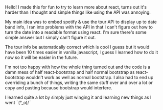 Hello! I made this for fun to try to learn more about react, turns out it's harder than I thought and simple things like using the API was annoying.

My main idea was to embed spotify & use the tour API to display up to date band info, I ran into problems with the API in that I can't figure out how to turn the date into a readable format using react. I'm sure there's some simple answer but I simply can't figure it out.

The tour info be automatically correct which is cool I guess but it would have been 10 times easier in vanilla javascript, I guess I learned how to do it now so it will be easier in the future.

I'm not too happy with how the whole thing turned out and the code is a damn mess of half react-bootstrap and half normal bootstrap as react-bootstrap wouldn't work as well as normal bootstrap. I also had to end up overriding a bunch of things, writing the same stuff over and over a lot or copy and pasting because bootstrap would interfere. 



I learned quite a lot by simply just winging it and learning new things as I went ¯\(°_o)/¯  
